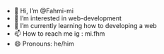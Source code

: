 - 👋 Hi, I’m @Fahmi-mi
- 👀 I’m interested in web-development
- 🌱 I’m currently learning how to developing a web
- 📫 How to reach me ig : mi.fhm
- 😄 Pronouns: he/him

<!---
Fahmi-mi/Fahmi-mi is a ✨ special ✨ repository because its `README.md` (this file) appears on your GitHub profile.
You can click the Preview link to take a look at your changes.
--->
